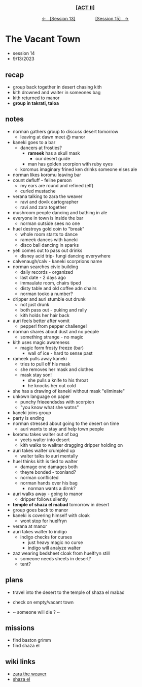 <div align="center"> 
  <h3 align="center"><a href="https://github.com/h-griffin/dnd-notes/blob/main/grimmhaus/act-II" >[ACT II]</a></h3>
  <p align="center"> 
    <a href="https://github.com/h-griffin/dnd-notes/blob/main/grimmhaus/act-II/shaza-el/23-9-6.md" >&larr; &nbsp; [Session 13]</a>
    &nbsp;&nbsp;&nbsp;&nbsp;&nbsp;&nbsp;&nbsp;&nbsp;&nbsp;&nbsp;&nbsp;&nbsp;&nbsp;&nbsp;   
    <a href="https://github.com/h-griffin/dnd-notes/blob/main/grimmhaus/act-II/shaza-el/23-9-20.md" >[Session 15] &nbsp; &rarr;</a>
  </p>
</div>

# The Vacant Town
- session 14
- 9/13/2023  
 
## recap 
- group back together in desert chasing kith
- kith drowned and walter in someones bag
- kith returned to manor
- **group in takrati, taloa** 

## notes 
- norman gathers group to discuss desert tomorrow
    - leaving at dawn meet @ manor
- kaneki goes to a bar
    - dancers at frosties?
        - **rameek** has a skull mask
            - our desert guide
        - man has golden scorpion with ruby eyes
    - koromus imaginary frined ken drinks someone elses ale
- norman likes koromu leaving bar
- count defluff - feline person
    - my ears are round and refined (elf)
    - curled mustache
- verana talking to zara the weaver
    - ravi and dovik cartographer 
    - ravi and zara together
- mushroom people dancing and bathing in ale
- everyone in town is inside the bar
    - norman outside sees no one
- huel destroys gold coin to "break"
    - whole room starts to dance
    - rameek dances with kaneki
    - disco ball dancing in sparks
- yeti comes out to pass out drinks
    - disney acid trip- fungi dancing everywhere
- calvenaugh/calv - kaneki scorprions name
- norman searches civic building
    - daily records - organized
    - last date - 2 days ago
    - immaulate room, chairs tiped
    - disty table and old coffee adn chairs
    - norman tooko a number?
- dripper and auri stumble out drunk
    - not just drunk
    - both pass out - puking and rally
    - kith holds her hair back
- auri feels better after vomit
    - pepper! from pepper challenge! 
- norman shares about dust and no people
    - something strange - no magic
- kith uses magic awareness
    - magic form frosty freeze (bar)
        - wall of ice - hard to sense past
- rameek pulls away kaneki
    - tries to pull off his mask
    - she removes her mask and clothes
    - mask stay son! 
        - she pulls a knife to his throat
        - he knocks her out cold
- she has a drawing of kaneki without mask "eliminate"
- unkown language on paper
    - punchy frieeendsdss with scorpion
    - "you know what she watns"
- kaneki joins group
- party is ending
- norman stressed about going to the desert on time
    - auri wants to stay and help town people
- koromu takes walter out of bag
    - yeets walter into desert
    - kith walks to walkter dragging dripper holding on
- auri takes walter crumpled up
    - walter talks to auri mentally
- huel thinks kith is tied to walter
    - damage one damages both
    - theyre bonded - toonland?
    - norman conflicted
    - norman hands over his bag
        - norman wants a dirnk?
- auri walks away - going to manor
    - dripper follows silently
- **temple of shaza el mabad** tomorrow in desert
- group goes back to manor
- kaneki is covering himself with cloak
    - wont stop for huelfryn
- verana at manor
- auri takes walter to indigo
    - indigo checks for curses
        - just heavy magic no curse
        - indigo will analyze walter
- zaz wearing bedsheet cloak from huelfryn still
    - someone needs sheets in desert? 
    - tent?

## plans 
- travel into the desert to the temple of shaza el mabad
- check on empty/vacant town

- ~ someone will die ? ~ 

## missions
- find baston grimm
- find shaza el

## wiki links    
- [zara the weaver](../lore.md#zara-the-weaver)
- [shaza el](../lore.md#shaza-el)


